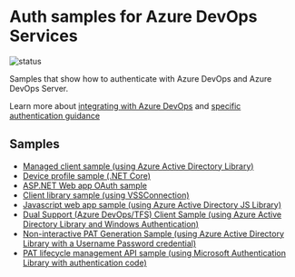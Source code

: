# Auth samples for Azure DevOps Services

![status](https://dev.azure.com/mseng/_apis/public/build/definitions/b924d696-3eae-4116-8443-9a18392d8544/5326/badge)

Samples that show how to authenticate with Azure DevOps and Azure DevOps Server.

Learn more about [integrating with Azure DevOps](https://docs.microsoft.com/en-us/azure/devops/extend/overview?view=vsts) and [specific authentication guidance](https://docs.microsoft.com/en-us/azure/devops/integrate/get-started/authentication/authentication-guidance?view=vsts)

## Samples

* [Managed client sample (using Azure Active Directory Library)](./ManagedClientConsoleAppSample/README.md)
* [Device profile sample (.NET Core)](./DeviceProfileSample/README.md)
* [ASP.NET Web app OAuth sample](./OAuthWebSample/README.md)
* [Client library sample (using VSSConnection)](./ClientLibraryConsoleAppSample/README.md)
* [Javascript web app sample (using Azure Active Directory JS Library)](./JavascriptWebAppSample/README.md)
* [Dual Support (Azure DevOps/TFS) Client Sample (using Azure Active Directory Library and Windows Authentication)](./DualSupportClientSample/README.md)
* [Non-interactive PAT Generation Sample (using Azure Active Directory Library with a Username Password credential)](./NonInteractivePatGenerationSample/README.md)
* [PAT lifecycle management API sample (using Microsoft Authentication Library with authentication code)](./PersonalAccessTokenAPIAppSample/README.md)
